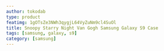 ```yaml
---
author: tokodab
type: product
featimg: 1gOTsZe3NWh3qygjL64VyZuNm9cl4SuOl
title: Snoopy Starry Night Van Gogh Samsung Galaxy S9 Case
tags: [samsung, galaxy, s9]
category: [samsung]
---
```

